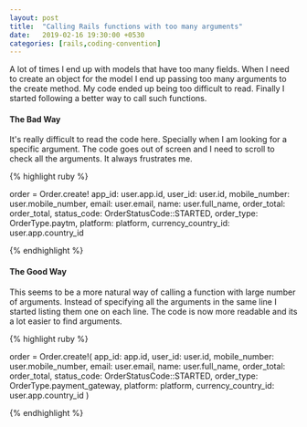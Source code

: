 ```yaml
---
layout: post
title:  "Calling Rails functions with too many arguments"
date:   2019-02-16 19:30:00 +0530
categories: [rails,coding-convention]
---
```


A lot of times I end up with models that have too many fields. When I need to create an object for the model I end up passing too many arguments to the create method. My code ended up being too difficult to read. Finally I started following a better way to call such functions.

#### The Bad Way

It's really difficult to read the code here. Specially when I am looking for a specific argument. The code goes out of screen and I need to scroll to check all the arguments. It always frustrates me.

{% highlight ruby %}

order = Order.create! app_id: user.app.id, user_id: user.id, mobile_number: user.mobile_number, email: user.email, name: user.full_name, order_total: order_total, status_code: OrderStatusCode::STARTED, order_type: OrderType.paytm, platform: platform, currency_country_id: user.app.country_id

{% endhighlight %}

#### The Good Way

This seems to be a more natural way of calling a function with large number of arguments. Instead of specifying all the arguments in the same line I started listing them one on each line. The code is now more readable and its a lot easier to find arguments.

{% highlight ruby %}

order = Order.create!(
  app_id: app.id,
  user_id: user.id,
  mobile_number: user.mobile_number,
  email: user.email,
  name: user.full_name,
  order_total: order_total,
  status_code: OrderStatusCode::STARTED,
  order_type: OrderType.payment_gateway,
  platform: platform,
  currency_country_id: user.app.country_id
)

{% endhighlight %}